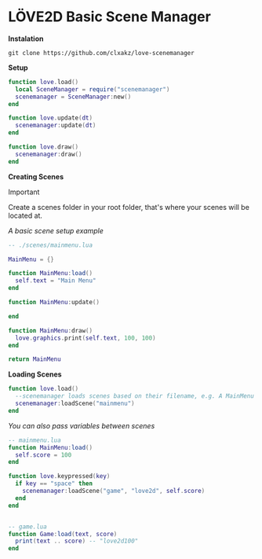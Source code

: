 # LÖVE2D Basic Scene Manager

**Instalation**
```
git clone https://github.com/clxakz/love-scenemanager
```

**Setup**
```lua
function love.load()
  local SceneManager = require("scenemanager")
  scenemanager = SceneManager:new()
end

function love.update(dt)
  scenemanager:update(dt)
end

function love.draw()
  scenemanager:draw()
end
```

**Creating Scenes**
> [!IMPORTANT]
> Create a scenes folder in your root folder, that's where your scenes will be located at.

*A basic scene setup example*
```lua
-- ./scenes/mainmenu.lua

MainMenu = {}

function MainMenu:load()
  self.text = "Main Menu"
end

function MainMenu:update()

end

function MainMenu:draw()
  love.graphics.print(self.text, 100, 100)
end

return MainMenu
```

**Loading Scenes**
```lua
function love.load()
  --scenemanager loads scenes based on their filename, e.g. A MainMenu scene should be called mainmenu.lua
  scenemanager:loadScene("mainmenu")
end
```

*You can also pass variables between scenes*
```lua
-- mainmenu.lua
function MainMenu:load()
  self.score = 100
end

function love.keypressed(key)
  if key == "space" then
    scenemanager:loadScene("game", "love2d", self.score)
  end
end


-- game.lua
function Game:load(text, score)
  print(text .. score) -- "love2d100"
end
```
